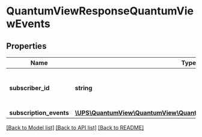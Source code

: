 # QuantumViewResponseQuantumViewEvents

## Properties
Name | Type | Description | Notes
------------ | ------------- | ------------- | -------------
**subscriber_id** | **string** | QV XOLT subscribers ID. It is the same as the User ID. | 
**subscription_events** | [**\UPS\QuantumView\QuantumView\QuantumViewEventsSubscriptionEvents[]**](QuantumViewEventsSubscriptionEvents.md) |  | 

[[Back to Model list]](../../README.md#documentation-for-models) [[Back to API list]](../../README.md#documentation-for-api-endpoints) [[Back to README]](../../README.md)

